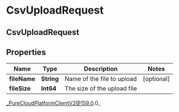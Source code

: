 # CsvUploadRequest

## CsvUploadRequest

## Properties

|Name | Type | Description | Notes|
|------------ | ------------- | ------------- | -------------|
| **fileName** | **String** | Name of the file to upload | [optional] |
| **fileSize** | **Int64** | The size of the upload file | |



_PureCloudPlatformClientV2@159.0.0_
